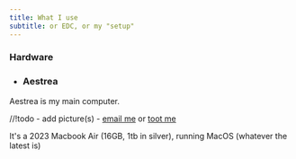 ```yaml
---
title: What I use
subtitle: or EDC, or my "setup"
---
```


### Hardware

- ### Aestrea

Aestrea is my main computer.

//!todo - add picture(s) - [email me](mailto:la@laker.gay) or [toot me](https://social.lol/@la) 

It's a 2023 Macbook Air (16GB, 1tb in silver), running MacOS (whatever the latest is)